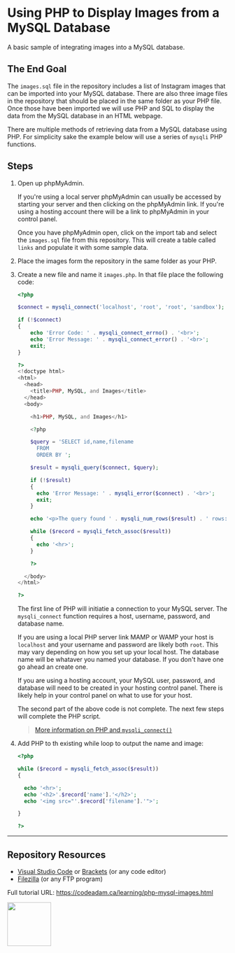 # Using PHP to Display Images from a MySQL Database

A basic sample of integrating images into a MySQL database.

## The End Goal

The `images.sql` file in the repository includes a list of Instagram images that can be imported into your MySQL database. There are also three image files in the repository that should be placed in the same folder as your PHP file. Once those have been imported we will use PHP and SQL to display the data from the MySQL database in an HTML webpage. 

There are multiple methods of retrieving data from a MySQL database using PHP. For simplicity sake the example below will use a series of `mysqli` PHP functions. 

## Steps

1. Open up phpMyAdmin.

    If you're using a local server phpMyAdmin can usually be accessed by starting your server and then clicking on the phpMyAdmin link. If you're using a hosting account there will be a link to phpMyAdmin in your control panel. 

    Once you have phpMyAdmin open, click on the import tab and select the `images.sql` file from this repository. This will create a table called `links` and populate it with some sample data. 

2. Place the images form the repository in the same folder as your PHP. 

3. Create a new file and name it `images.php`. In that file place the following code:

    ```php
    <?php

    $connect = mysqli_connect('localhost', 'root', 'root', 'sandbox');

    if (!$connect) 
    {
        echo 'Error Code: ' . mysqli_connect_errno() . '<br>';
        echo 'Error Message: ' . mysqli_connect_error() . '<br>';
        exit;
    }

    ?>
    <!doctype html>
    <html>
      <head>
        <title>PHP, MySQL, and Images</title>
      </head>
      <body>

        <h1>PHP, MySQL, and Images</h1>

        <?php

        $query = 'SELECT id,name,filename
          FROM 
          ORDER BY ';

        $result = mysqli_query($connect, $query);

        if (!$result)
        {
          echo 'Error Message: ' . mysqli_error($connect) . '<br>';
          exit;
        }

        echo '<p>The query found ' . mysqli_num_rows($result) . ' rows:</p>';

        while ($record = mysqli_fetch_assoc($result))
        {
          echo '<hr>';
        }

        ?>        

      </body>
    </html>

    ?>
    ```

    The first line of PHP will initiatie a connection to your MySQL server. The `mysqli_connect` function requires a host, username, password, and database name. 

    If you are using a local PHP server link MAMP or WAMP your host is `localhost` and your username and password are likely both `root`. This may vary depending on how you set up your local host. The database name will be whataver you named your database. If you don't have one go ahead an create one. 

    If you are using a hosting account, your MySQL user, password, and database will need to be created in your hosting control panel. There is likely help in your control panel on what to use for your host. 

    The second part of the above code is not complete. The next few steps will complete the PHP script. 

    > [More information on PHP and `mysqli_connect()`](https://www.php.net/manual/en/function.mysqli-connect.php)

4. Add PHP to th existing while loop to output the name and image:

    ```php
    <?php

    while ($record = mysqli_fetch_assoc($result))
    {

      echo '<hr>';
      echo '<h2>'.$record['name'].'</h2>';
      echo '<img src="'.$record['filename'].'">';

    }

    ?>
    ```

***

## Repository Resources

* [Visual Studio Code](https://code.visualstudio.com/) or [Brackets](http://brackets.io/) (or any code editor)
* [Filezilla](https://filezilla-project.org/) (or any FTP program)

Full tutorial URL: https://codeadam.ca/learning/php-mysql-images.html

<a href="https://codeadam.ca">
<img src="https://codeadam.ca/images/code-block.png" width="100">
</a>
